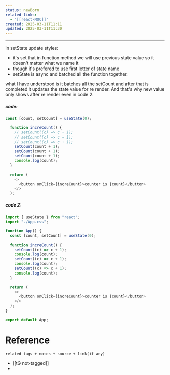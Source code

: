 ```yaml
---
status: newBorn
related-links:
  - "[[react-MOC]]"
created: 2025-03-11T11:11
updated: 2025-03-11T11:30
---
```

---

in setState update styles:
- it's set that in function method we will use previous state value so it doesn't matter what we name it
- though it's prefered to use first letter of state name
- setState is async and batched all the function together. 

what I have understood is it batches all the setCount and after that is completed it updates the state value for re render. And that's why new value only shows after re render even in code 2.


##### code:
```javascript
const [count, setCount] = useState(0);

  function increCount() {
    // setCount((c) => c + 1);
    // setCount((c) => c + 1);
    // setCount((c) => c + 1);
    setCount(count + 1);
    setCount(count + 1);
    setCount(count + 1);
    console.log(count);
  }

  return (
    <>
      <button onClick={increCount}>counter is {count}</button>
    </>
  );
```

##### code 2: 

```javascript
import { useState } from "react";
import "./App.css";

function App() {
  const [count, setCount] = useState(0);

  function increCount() {
    setCount((c) => c + 1);
    console.log(count);
    setCount((c) => c + 1);
    console.log(count);
    setCount((c) => c + 1);
    console.log(count);
  }

  return (
    <>
      <button onClick={increCount}>counter is {count}</button>
    </>
  );
}

export default App;
```



# Reference
`related tags + notes + source + link(if any)`
 
- [[tG not-tagged]]
- 